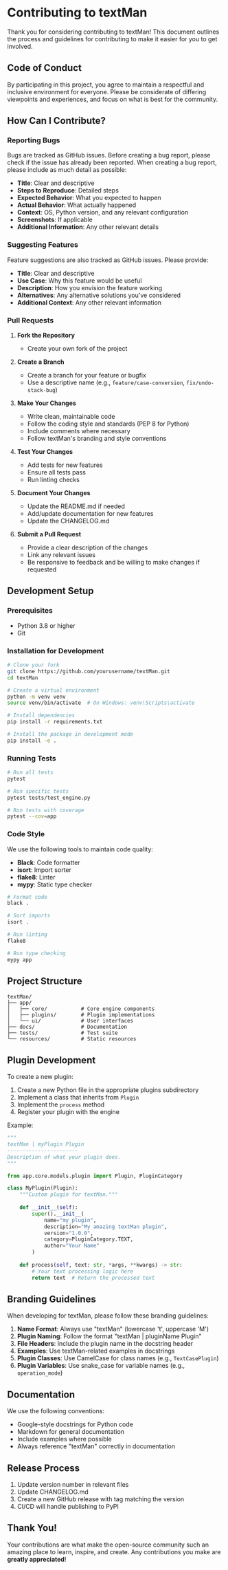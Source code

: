 # Contributing to textMan

Thank you for considering contributing to textMan! This document outlines the process and guidelines for contributing to make it easier for you to get involved.

## Code of Conduct

By participating in this project, you agree to maintain a respectful and inclusive environment for everyone. Please be considerate of differing viewpoints and experiences, and focus on what is best for the community.

## How Can I Contribute?

### Reporting Bugs

Bugs are tracked as GitHub issues. Before creating a bug report, please check if the issue has already been reported. When creating a bug report, please include as much detail as possible:

- **Title**: Clear and descriptive
- **Steps to Reproduce**: Detailed steps
- **Expected Behavior**: What you expected to happen
- **Actual Behavior**: What actually happened
- **Context**: OS, Python version, and any relevant configuration
- **Screenshots**: If applicable
- **Additional Information**: Any other relevant details

### Suggesting Features

Feature suggestions are also tracked as GitHub issues. Please provide:

- **Title**: Clear and descriptive
- **Use Case**: Why this feature would be useful
- **Description**: How you envision the feature working
- **Alternatives**: Any alternative solutions you've considered
- **Additional Context**: Any other relevant information

### Pull Requests

1. **Fork the Repository**
   - Create your own fork of the project

2. **Create a Branch**
   - Create a branch for your feature or bugfix
   - Use a descriptive name (e.g., `feature/case-conversion`, `fix/undo-stack-bug`)

3. **Make Your Changes**
   - Write clean, maintainable code
   - Follow the coding style and standards (PEP 8 for Python)
   - Include comments where necessary
   - Follow textMan's branding and style conventions

4. **Test Your Changes**
   - Add tests for new features
   - Ensure all tests pass
   - Run linting checks

5. **Document Your Changes**
   - Update the README.md if needed
   - Add/update documentation for new features
   - Update the CHANGELOG.md

6. **Submit a Pull Request**
   - Provide a clear description of the changes
   - Link any relevant issues
   - Be responsive to feedback and be willing to make changes if requested

## Development Setup

### Prerequisites

- Python 3.8 or higher
- Git

### Installation for Development

```bash
# Clone your fork
git clone https://github.com/yourusername/textMan.git
cd textMan

# Create a virtual environment
python -m venv venv
source venv/bin/activate  # On Windows: venv\Scripts\activate

# Install dependencies
pip install -r requirements.txt

# Install the package in development mode
pip install -e .
```

### Running Tests

```bash
# Run all tests
pytest

# Run specific tests
pytest tests/test_engine.py

# Run tests with coverage
pytest --cov=app
```

### Code Style

We use the following tools to maintain code quality:

- **Black**: Code formatter
- **isort**: Import sorter
- **flake8**: Linter
- **mypy**: Static type checker

```bash
# Format code
black .

# Sort imports
isort .

# Run linting
flake8

# Run type checking
mypy app
```

## Project Structure

```
textMan/
├── app/
│   ├── core/           # Core engine components
│   ├── plugins/        # Plugin implementations
│   └── ui/             # User interfaces
├── docs/               # Documentation
├── tests/              # Test suite
└── resources/          # Static resources
```

## Plugin Development

To create a new plugin:

1. Create a new Python file in the appropriate plugins subdirectory
2. Implement a class that inherits from `Plugin`
3. Implement the `process` method
4. Register your plugin with the engine

Example:

```python
"""
textMan | myPlugin Plugin
-----------------------
Description of what your plugin does.
"""

from app.core.models.plugin import Plugin, PluginCategory

class MyPlugin(Plugin):
    """Custom plugin for textMan."""
    
    def __init__(self):
        super().__init__(
            name="my_plugin",
            description="My amazing textMan plugin",
            version="1.0.0",
            category=PluginCategory.TEXT,
            author="Your Name"
        )
    
    def process(self, text: str, *args, **kwargs) -> str:
        # Your text processing logic here
        return text  # Return the processed text
```

## Branding Guidelines

When developing for textMan, please follow these branding guidelines:

1. **Name Format**: Always use "textMan" (lowercase 't', uppercase 'M')
2. **Plugin Naming**: Follow the format "textMan | pluginName Plugin"
3. **File Headers**: Include the plugin name in the docstring header
4. **Examples**: Use textMan-related examples in docstrings
5. **Plugin Classes**: Use CamelCase for class names (e.g., `TextCasePlugin`)
6. **Plugin Variables**: Use snake_case for variable names (e.g., `operation_mode`)

## Documentation

We use the following conventions:

- Google-style docstrings for Python code
- Markdown for general documentation
- Include examples where possible
- Always reference "textMan" correctly in documentation

## Release Process

1. Update version number in relevant files
2. Update CHANGELOG.md
3. Create a new GitHub release with tag matching the version
4. CI/CD will handle publishing to PyPI

## Thank You!

Your contributions are what make the open-source community such an amazing place to learn, inspire, and create. Any contributions you make are **greatly appreciated**!
